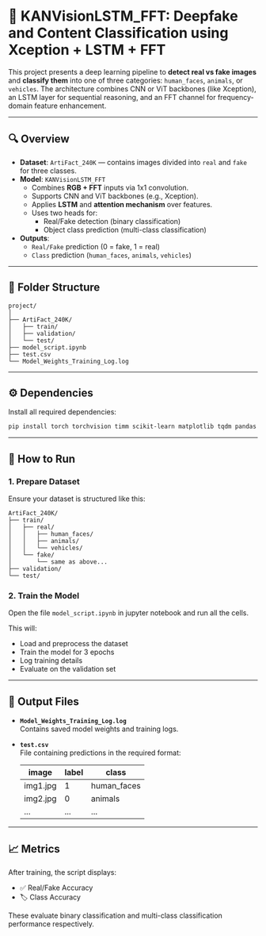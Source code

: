 # 🧠 KANVisionLSTM_FFT: Deepfake and Content Classification using Xception + LSTM + FFT

This project presents a deep learning pipeline to **detect real vs fake images** and **classify them** into one of three categories: `human_faces`, `animals`, or `vehicles`. The architecture combines CNN or ViT backbones (like Xception), an LSTM layer for sequential reasoning, and an FFT channel for frequency-domain feature enhancement.

---

## 🔍 Overview

- **Dataset**: `ArtiFact_240K` — contains images divided into `real` and `fake` for three classes.
- **Model**: `KANVisionLSTM_FFT`
  - Combines **RGB + FFT** inputs via 1x1 convolution.
  - Supports CNN and ViT backbones (e.g., Xception).
  - Applies **LSTM** and **attention mechanism** over features.
  - Uses two heads for:
    - Real/Fake detection (binary classification)
    - Object class prediction (multi-class classification)
- **Outputs**:
  - `Real/Fake` prediction (0 = fake, 1 = real)
  - `Class` prediction (`human_faces`, `animals`, `vehicles`)

---

## 🧱 Folder Structure

```
project/
│
├── ArtiFact_240K/
│   ├── train/
│   ├── validation/
│   └── test/
├── model_script.ipynb
├── test.csv
└── Model_Weights_Training_Log.log
```

---

## ⚙️ Dependencies

Install all required dependencies:

```bash
pip install torch torchvision timm scikit-learn matplotlib tqdm pandas pillow
```

---

## 🚀 How to Run

### 1. Prepare Dataset

Ensure your dataset is structured like this:

```
ArtiFact_240K/
├── train/
│   ├── real/
│   │   ├── human_faces/
│   │   ├── animals/
│   │   └── vehicles/
│   └── fake/
│       └── same as above...
├── validation/
└── test/
```

### 2. Train the Model

Open the file `model_script.ipynb` in jupyter notebook and run all the cells.

This will:
- Load and preprocess the dataset
- Train the model for 3 epochs
- Log training details
- Evaluate on the validation set

---

## 📂 Output Files

- **`Model_Weights_Training_Log.log`**  
  Contains saved model weights and training logs.

- **`test.csv`**  
  File containing predictions in the required format:  

  | image       | label | class        |
  |-------------|--------|--------------|
  | img1.jpg    | 1      | human_faces  |
  | img2.jpg    | 0      | animals      |
  | ...         | ...    | ...          |

---

## 📈 Metrics

After training, the script displays:
- ✅ Real/Fake Accuracy
- 🏷️ Class Accuracy

These evaluate binary classification and multi-class classification performance respectively.

